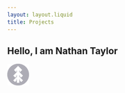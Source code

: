 ```yaml
---
layout: layout.liquid
title: Projects
---
```


## Hello, I am Nathan Taylor
<img class="about" alt="pine" src="/images/pine.png" width="50" />